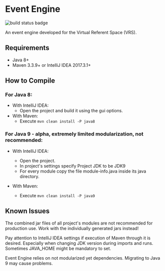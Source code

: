Event Engine
============

![build status badge](https://travis-ci.org/zhgzhg/Event-Engine.svg?branch=master "Build Status")

An event engine developed for the Virtual Referent Space (VRS).


Requirements
------------

* Java 8+
* Maven 3.3.9+ or IntelliJ IDEA 2017.3.1+


How to Compile
--------------

### For Java 8:
* With IntelliJ IDEA: 
    * Open the project and build it using the gui options.
* With Maven:
    * Execute `mvn clean install -P java8`

### For Java 9 - alpha, extremely limited modularization, not recommended:
* With IntelliJ IDEA:
    * Open the project.
    * In project's settings specify Project JDK to be JDK9 
    * For every module copy the file module-info.java inside its java directory.

* With Maven:
    * Execute `mvn clean install -P java9`
    
Known Issues
------------

The combined jar files of all project's modules are not recommended for production use. Work with the individually
generated jars instead!
 
Pay attention to IntelliJ IDEA settings if execution of Maven through it is desired. Especially when changing JDK
version during imports and runs. Sometimes JAVA_HOME might be mandatory to set.

Event Engine relies on not modularized yet dependencies. Migrating to Java 9 may cause problems.